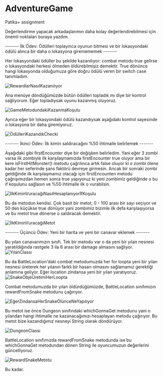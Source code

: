# AdventureGame
Patika+ assignment

Değerlendirme yapacak arkadaşlarımın daha kolay değerlendirebilmesi için önemli noktaları buraya yazdım.

------- İlk Ödev: Ödülleri toplayınca oyunun bitmesi ve bir lokasyondaki ödülü alınca bir daha o lokasyona giremememek -------

Her lokasyondaki ödüller bu şekilde kazanılıyor: combat metodu true gelirse o lokasyondaki herkesi ölmeden öldürebilmişiz demektir. True dönünce hangi lokasyonda olduğumuza göre doğru ödülü veren bir switch case tanımladım. 

![RewardlarNasılKazanılıyor](https://github.com/slmens/AdventureGame/assets/99343829/a7745a53-e499-4eaa-8809-e0e6d34973f9)                                                                                

Ana menüye döndüğümüzde bütün ödülleri topladık mı diye bir kontrol sağlıyorum. Eğer topladıysak oyunu kazanmış oluyoruz. 

![GameMetodundakiKazanmaKoşulu](https://github.com/slmens/AdventureGame/assets/99343829/e8132df9-7ab0-4151-b04e-2f8493a4a966)

Ayrıca eğer bir lokasyondaki ödülü kazandıysak aşağıdaki kontrol sayesinde o lokasyona bir daha giremiyoruz.

![ÖdülleriKazandıkChecki](https://github.com/slmens/AdventureGame/assets/99343829/68f02383-fe20-4844-8702-e017a4e7d84c)


------- İkinci Ödev: İlk kimin saldıracağını %50 ihtimalle belirlemek -------

Aşağıdaki gibi firstEncounter diye bir değişken belirledim. Yani eğer 3 zombi varsa ilk zombiyle ilk karşılaşmamızda firstEncounter true oluyor ama bir kere isFirstHitMonster() metodu çağrılınca artık false oluyor ki o zombi ölene kadar her seferinde şans faktörü devreye girmesin.
Ancak bir sonraki zombi geldiğinde ilk karşılaşmamız olacağı için firstEncounterı metodu çağrışımızdan hemen sonra true yapıyoruz ki yeni zombimiz geldiğinde o bu if koşulunu sağlasın ve %50 ihtimalle ilk o vurabilsin.

![İlkKiminVuracağıNasılHesaplanıyorİfKoşulu](https://github.com/slmens/AdventureGame/assets/99343829/1f8a9dfb-d57e-458e-805e-32452df74e9f)

Bu da metodun kendisi. Çok basit bir metot, 0 - 100 arası bir sayı seçiyor ve 50 den küçükse true dönüyor yani zombimiz bizimle ilk defa karşılaşıyorsa ve bu metot true dönerse o saldıracak demektir.

![İlkKiminVuracağıMetot](https://github.com/slmens/AdventureGame/assets/99343829/ce621ca7-0329-4daa-ab07-44354e1ff718)


------- Üçüncü Ödev: Yeni bir harita ve yeni bir canavar eklemek -------

Bu yılan canavarımızın sınıfı. Tek bir metodu var o da yeni bir yılan nesnesi yaratıldığında rastgele 3 ila 6 arası bir damage almasını sağlıyor.
![YılanClassı](https://github.com/slmens/AdventureGame/assets/99343829/8216a242-45b2-40a5-b631-6b6b01e949ae)

Bu da BattleLocation'daki combat metodumuzda her for loopta yeni bir yılan nesnesi üreterek her yılanın farklı bir hasarı olmasını sağlamamız gerektiği anlamına geliyor. Eğer location zindansa yeni bir yılan yaratıyoruz.
![SnakeObjeÜretimiHerLoopta](https://github.com/slmens/AdventureGame/assets/99343829/82d9b7db-e930-4703-bf0f-ca5745ae5e95)

Combat metodumuzda bir yılan öldürdüğümüzde, BattleLocation sınıfımızın rewardFromSnake metodunu çağırıyor.

![EğerZindansaHerSnakeÖlünceNeYapılıyor](https://github.com/slmens/AdventureGame/assets/99343829/a4ffba81-22dd-48d2-9bb5-915ee78da667)

Bu metot ise önce Dungeon sınıfındaki whichGonnaGet metodunu yani o yılandan hangi ihtimalle ne kazanacağımızı hesaplayan metodu çağırıyor. Bu metot bize kazandığımız nesneyi String olarak döndürüyor.

![DungeonClassı](https://github.com/slmens/AdventureGame/assets/99343829/5a96639b-8078-4b08-bdbf-dfd978af5f40)

BattleLocation sınıfımızda rewardFromSnake metodunda ise bu whichGonnaGet metodundan dönen String ile oyuncumuzun değerlerini güncelliyoruz.

![RewardSnakeMetotu](https://github.com/slmens/AdventureGame/assets/99343829/074d36a2-81ca-464a-88d7-365acbab963f)

Bu kadar.

